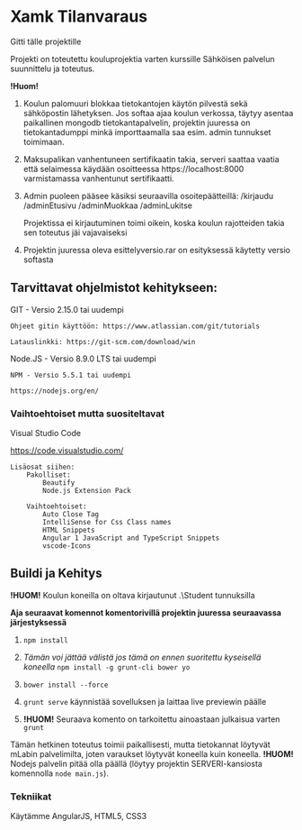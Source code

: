 # Xamk Tilanvaraus
Gitti tälle projektille

Projekti on toteutettu kouluprojektia varten kurssille Sähköisen palvelun suunnittelu ja toteutus.

**!Huom!**

1. Koulun palomuuri blokkaa tietokantojen käytön pilvestä sekä sähköpostin lähetyksen. Jos softaa ajaa koulun verkossa, täytyy asentaa paikallinen mongodb tietokantapalvelin, projektin juuressa on tietokantadumppi minkä importtaamalla saa esim. admin tunnukset toimimaan. 

2. Maksupalikan vanhentuneen sertifikaatin takia, serveri saattaa vaatia että selaimessa käydään osoitteessa https://localhost:8000 varmistamassa vanhentunut sertifikaatti.

3. Admin puoleen pääsee käsiksi seuraavilla osoitepäätteillä:
    /kirjaudu
    /adminEtusivu
    /adminMuokkaa
    /adminLukitse
    
    Projektissa ei kirjautuminen toimi oikein, koska koulun rajotteiden takia sen toteutus jäi vajavaiseksi

4. Projektin juuressa oleva esittelyversio.rar on esityksessä käytetty versio softasta

## Tarvittavat ohjelmistot kehitykseen:

GIT - Versio 2.15.0 tai uudempi

    Ohjeet gitin käyttöön: https://www.atlassian.com/git/tutorials

    Latauslinkki: https://git-scm.com/download/win

Node.JS - Versio 8.9.0 LTS tai uudempi

    NPM - Versio 5.5.1 tai uudempi

    https://nodejs.org/en/

### Vaihtoehtoiset mutta suositeltavat

Visual Studio Code
    
https://code.visualstudio.com/

    Lisäosat siihen:
        Pakolliset:
            Beautify
            Node.js Extension Pack

        Vaihtoehtoiset:
            Auto Close Tag
            IntelliSense for Css Class names
            HTML Snippets
            Angular 1 JavaScript and TypeScript Snippets
            vscode-Icons

## Buildi ja Kehitys

**!HUOM!**
Koulun koneilla on oltava kirjautunut .\Student tunnuksilla

**Aja seuraavat komennot komentorivillä projektin juuressa seuraavassa järjestyksessä**
1. `npm install`

2. _Tämän voi jättää välistä jos tämä on ennen suoritettu      kyseisellä koneella_ `npm install -g grunt-cli bower yo` 

3. `bower install --force`

4. `grunt serve` käynnistää sovelluksen ja laittaa live previewin päälle

5. **!HUOM!** Seuraava komento on tarkoitettu ainoastaan julkaisua varten `grunt` 

Tämän hetkinen toteutus toimii paikallisesti, mutta tietokannat löytyvät mLabin palvelimilta, joten varaukset löytyvät koneella kuin koneella. **!HUOM!** Nodejs palvelin pitää olla päällä (löytyy projektin SERVERI-kansiosta komennolla `node main.js`).

### Tekniikat

Käytämme AngularJS, HTML5, CSS3

